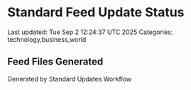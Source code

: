 # Standard Feed Update Status
Last updated: Tue Sep  2 12:24:37 UTC 2025
Categories: technology,business,world

## Feed Files Generated

Generated by Standard Updates Workflow
